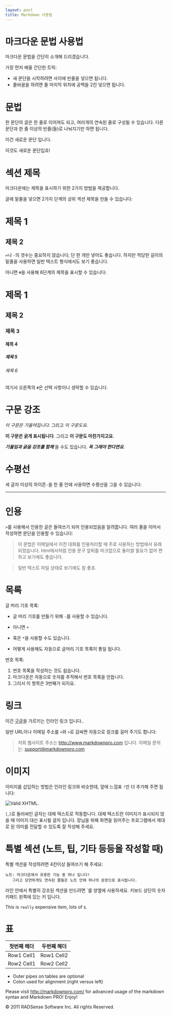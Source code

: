 ```yaml
---
layout: post
title: Markdown 사용법
---
```


마크다운 문법 사용법
=========================

마크다운 문법을 간단히 소개해 드리겠습니다.
  
가장 먼저 배울 간단한 트릭:

- 새 문단을 시작하려면 사이에 빈줄을 넣으면 됩니다.
- 줄바꿈을 하려면 줄 마지막 위치에 공백을 2칸 넣으면 됩니다.

문법
===

한 문단의 글은 한 줄로 이어져도 되고, 여러개의 연속된 줄로 구성될 수 있습니다.
다른 문단과 한 줄 이상의 빈줄(들)로 나눠지기만 하면 됩니다.

이건 새로운 문단 입니다.

이것도 새로운 문단입죠!

섹션 제목
================

마크다운에는 제목을 표시하기 위한 2가지 방법을 제공합니다.

글에 밑줄을 넣으면 2가지 단계의 상위 섹션 제목을 만들 수 있습니다:

제목 1
========

제목 2
--------

`=`나 `-`의 갯수는 중요하지 않습니다; 단 한 개만 넣어도 좋습니다. 하지만  적당한 길이의 밑줄을 사용하면 일반 텍스트 형식에서도 보기 좋습니다. 

아니면 `#`을 사용해 6단계의 제목을 표시할 수 있습니다:

# 제목 1 #
## 제목 2 ##
### 제목 3 ###
#### 제목 4 ####
##### 제목 5 #####
###### 제목 6 ######

여기서 오른쪽의 `#`은 선택 사항이니 생략할 수 있습니다.
  

구문 강조  
======


*이 구문은 기울여집니다*. 그리고 _이 구문도요_.  

**이 구문은 굵게 표시됩니다**. 그리고 __이 구문도 마찬가지고요__.

***기울임과 굵음 강조를 함께*** 쓸 수도 있습니다. ___꼭 그래야 한다면요___.



수평선
====

세 글자 이상의 하이픈`-`을 한 줄 안에 사용하면 수평선을 그을 수 있습니다:

---


인용
===========

`>`를 사용해서 인용한 글은 들여쓰기 되어 인용되었음을 알려줍니다. 여러 줄을 이어서 작성하면 문단을 인용할 수 있습니다:

> 이 문법은 이메일에서 이전 대화를 인용처리할 때 주로 사용하는 방법에서
> 유래 되었습니다. html에서처럼 인용 문구 앞뒤를 마크업으로 둘러쌀 
> 필요가 없어 편하고 보기에도 좋습니다.

> 일반 텍스트 파일 상태로 보기에도 참 좋죠.



목록
=====

글 머리 기호 목록:

- 글 머리 기호를 만들기 위해 `-`를 사용할 수 있습니다.
+ 아니면 `+`
* 혹은 `*`을 사용할 수도 있습니다.
- 어떻게 사용해도 자동으로 글머리 기호 목록이 통일 됩니다.

번호 목록:

1. 번호 목록을 작성하는 것도 쉽습니다.
2. 마크다운은 자동으로 숫자를 추적해서 번호 목록을 만듭니다.
7. 그리서 이 항목은 3번째가 되지요.

링크
=====

이건 [구글](http://www.google.com/)을 가르키는 인라인 링크 입니다..

일반 URL이나 이메일 주소를 `<`와 `>`로 감싸면 자동으로 링크를 걸어 주기도 합니다:

> 저희 웹사이트 주소는 <http://www.markdownpro.com> 입니다.
> 이메일 문의는: <support@markdownpro.com>


이미지
======

이미지를 삽입하는 방법은 인라인 링크와 비슷한데, 앞에 느낌표 `!`만 더 추가해 주면 됩니다:

![Valid XHTML](http://w3.org/Icons/valid-xhtml10).

`[`,`]`로 둘러싸인 글자는 대체 텍스트로 작동합니다. 대체 텍스트란 이미지가 표시되지 않을 때 이미지 대신 표시될 글자 입니다. 장님을 위해 화면을 읽어주는 프로그램에서 제대로 된 의미를 전달할 수 있도록 잘 작성해 주세요.

특별 섹션 (노트, 팁, 기타 등등을 작성할 때)
===================================

특별 섹션을 작성하려면 4칸이상 들여쓰기 해 주세요:

    노트: 마크다운에서 유용한 기능 중 하나 입니다! 
       그리고 당연하게도 연속된 줄들은 노트 안에 하나의 문장으로 표시됩니다.


라인 안에서 특별히 강조된 섹션을 만드려면 `를 양옆에 사용하세요. 키보드 상단의 숫자키패드 왼쪽에 있는 키 입니다.

This is `really` expensive item, lots of `$`.


표
==


 첫번째 헤더      | 두번째 해더
 ------------- | ------------- 
 Row1 Cell1    | Row1 Cell2    
 Row2 Cell1    | Row2 Cell2    


* Outer pipes on tables are optional
* Colon used for alignment (right versus left)

Please visit <http://markdownpro.com/> for advanced usage of the markdown syntax and Markdown PRO! Enjoy!

&copy; 2011 RADSense Software Inc. All rights Reserved. 